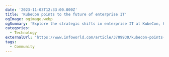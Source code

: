 ```yaml
---
date: '2023-11-03T12:33:00.000Z'
title: 'KubeCon points to the future of enterprise IT'
ogImage: ogimage.webp
ogSummary: 'Explore the strategic shifts in enterprise IT at KubeCon, highlighting the significance of open-source projects like eBPF/Cilium and Tetragon in shaping cloud infrastructure and enhancing security in distributed computing'
categories:
  - Technology
externalUrl: 'https://www.infoworld.com/article/3709930/kubecon-points-to-the-future-of-enterprise-it.html'
tags:
  - Community
---
```

